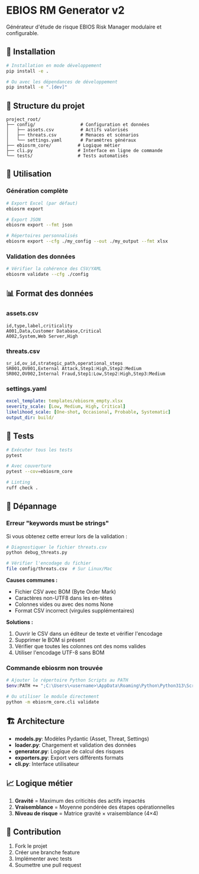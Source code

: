 # EBIOS RM Generator v2

Générateur d'étude de risque EBIOS Risk Manager modulaire et configurable.

## 🚀 Installation

```bash
# Installation en mode développement
pip install -e .

# Ou avec les dépendances de développement
pip install -e ".[dev]"
```

## 📁 Structure du projet

```
project_root/
├── config/                 # Configuration et données
│   ├── assets.csv          # Actifs valorisés
│   ├── threats.csv         # Menaces et scénarios
│   └── settings.yaml       # Paramètres généraux
├── ebiosrm_core/          # Logique métier
├── cli.py                 # Interface en ligne de commande
└── tests/                 # Tests automatisés
```

## 🔧 Utilisation

### Génération complète

```bash
# Export Excel (par défaut)
ebiosrm export

# Export JSON
ebiosrm export --fmt json

# Répertoires personnalisés
ebiosrm export --cfg ./my_config --out ./my_output --fmt xlsx
```

### Validation des données

```bash
# Vérifier la cohérence des CSV/YAML
ebiosrm validate --cfg ./config
```

## 📊 Format des données

### assets.csv
```csv
id,type,label,criticality
A001,Data,Customer Database,Critical
A002,System,Web Server,High
```

### threats.csv
```csv
sr_id,ov_id,strategic_path,operational_steps
SR001,OV001,External Attack,Step1:High,Step2:Medium
SR002,OV002,Internal Fraud,Step1:Low,Step2:High,Step3:Medium
```

### settings.yaml
```yaml
excel_template: templates/ebiosrm_empty.xlsx
severity_scale: [Low, Medium, High, Critical]
likelihood_scale: [One-shot, Occasional, Probable, Systematic]
output_dir: build/
```

## 🧪 Tests

```bash
# Exécuter tous les tests
pytest

# Avec couverture
pytest --cov=ebiosrm_core

# Linting
ruff check .
```

## 🐛 Dépannage

### Erreur "keywords must be strings"

Si vous obtenez cette erreur lors de la validation :

```bash
# Diagnostiquer le fichier threats.csv
python debug_threats.py

# Vérifier l'encodage du fichier
file config/threats.csv  # Sur Linux/Mac
```

**Causes communes :**
- Fichier CSV avec BOM (Byte Order Mark)
- Caractères non-UTF8 dans les en-têtes
- Colonnes vides ou avec des noms None
- Format CSV incorrect (virgules supplémentaires)

**Solutions :**
1. Ouvrir le CSV dans un éditeur de texte et vérifier l'encodage
2. Supprimer le BOM si présent
3. Vérifier que toutes les colonnes ont des noms valides
4. Utiliser l'encodage UTF-8 sans BOM

### Commande ebiosrm non trouvée

```bash
# Ajouter le répertoire Python Scripts au PATH
$env:PATH += ";C:\Users\<username>\AppData\Roaming\Python\Python313\Scripts"

# Ou utiliser le module directement
python -m ebiosrm_core.cli validate
```

## 🏗️ Architecture

- **models.py**: Modèles Pydantic (Asset, Threat, Settings)
- **loader.py**: Chargement et validation des données
- **generator.py**: Logique de calcul des risques
- **exporters.py**: Export vers différents formats
- **cli.py**: Interface utilisateur

## 📈 Logique métier

1. **Gravité** = Maximum des criticités des actifs impactés
2. **Vraisemblance** = Moyenne pondérée des étapes opérationnelles
3. **Niveau de risque** = Matrice gravité × vraisemblance (4×4)

## 🤝 Contribution

1. Fork le projet
2. Créer une branche feature
3. Implémenter avec tests
4. Soumettre une pull request

